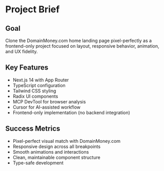 # Project Brief

## Goal
Clone the DomainMoney.com home landing page pixel-perfectly as a frontend-only project focused on layout, responsive behavior, animation, and UX fidelity.

## Key Features
- Next.js 14 with App Router
- TypeScript configuration
- Tailwind CSS styling
- Radix UI components
- MCP DevTool for browser analysis
- Cursor for AI-assisted workflow
- Frontend-only implementation (no backend integration)

## Success Metrics
- Pixel-perfect visual match with DomainMoney.com
- Responsive design across all breakpoints
- Smooth animations and interactions
- Clean, maintainable component structure
- Type-safe development
